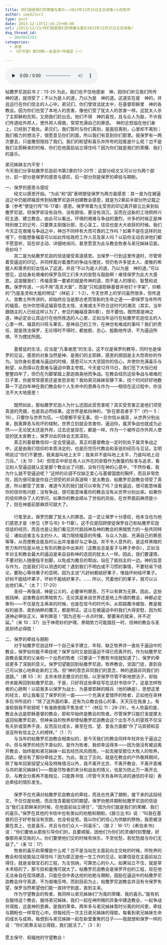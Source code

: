 ```yaml
---
title: 你们就是我们的荣耀与喜乐——2013年12月15日主日讲章/小白牧师
author: sweditor3
type: post
date: 2013-12-13T11:16:23+00:00
url: /2013/12/13/你们就是我们的荣耀与喜乐2013年12月15日主日讲章/
dsq_thread_id:
  - 2047831253
categories:
  - 讲道
  - 《＠守望》第59期——圣诞月•传福音（一）

---
```

<div id="c-9795" class="grandmp3">
  <audio src="https://t5.shwchurch.org/wp-content/uploads/2013/12/2013年12月15日讲道录音.mp3" controls false preload="none" autobuffer="false"></audio>
</div>

帖撒罗尼迦前书 2：13-20 为此，我们也不住地感谢　神，因你们听见我们所传　神的道，就领受了；不以为是人的道，乃以为是　神的道。这道实在是　神的，并且运行在你们信主的人心中。弟兄们，你们曾效法犹太中，在基督耶稣里　神的各教会。因为你们也受了本地人的苦害，像他们受了犹太人的苦害一样。这犹太人杀了主耶稣和先知，又把我们赶出去。他们不得　神的喜悦，且与众人为敌，不许我们传道给外邦人，使外邦人得救，常常充满自己的罪恶。　神的忿怒临在他们身上，已经到了极处。弟兄们，我们暂时与你们离别，是面目离别，心里却不离别；我们极力的想法子，很愿意见你们的面，所以我们有意到你们那里。我保罗有一两次要去，只是撒但阻挡了我们。我们的盼望和喜乐并所夸的冠冕是什么呢？岂不是我们主耶稣来的时候，你们在他面前站立得住吗？因为你们就是我们的荣耀、我们的喜乐。

弟兄姊妹主内平安！  
今天我们分享帖撒罗尼迦前书第2章的13-20节：这部分经文又可以分为两个部分，前一部分是保罗的感恩与感叹，后一部分则是保罗的牵挂与期盼。

一、保罗的感恩与感叹  
　　经文以感恩开始。“为此”和“因”表明使徒保罗为两方面感恩：其一是为在被逼迫之中仍能把福音传到帖撒罗尼迦并创建教会感恩，就是为2章前半部分所记载之事（参考“使徒行传”16-17章）感恩。保罗带着为主受苦的印记离开腓立比来到帖撒罗尼迦，但保罗却没有自怜、没有胆怯、更没有消沉，反而在这新的工场照样兴旺主道、建立教会。由此可以看出，环境的艰难与争战的激烈，许多的时候正是神特别做工的记号，只要靠主刚强壮胆，忠心圣工，往往也是大大收获的时候。我们今天正在艰难与争战之中，神岂不同样有大而可畏的工作吗？如果不是在这样的处境下，你能想象福音可以如此传给政府工作人员及家人吗？以前你主动去讲他们都不愿意听，现在却主动、详细地询问，甚至愿意为此与教会牧者与弟兄姊妹见面，奇妙吗？  
　　其二是为帖撒罗尼迦的信徒接受真道感恩。当保罗一行到这里传道时，尽管带着受逼迫的印记，并同样面对着激烈的争战与搅扰，但仍有许多犹太人、虔敬的希腊人和尊贵的妇女信从了这道，并且“不以为是人的道，乃以为是　神的道。”可以想见，这给身处艰难的保罗及同工们多大的安慰与鼓励啊！难怪保罗为此大大感恩。这提醒我们：传福音第一要紧的就是传神的道，而不是人的理论、智慧和说教。保罗传道，一向不用“高言大智”，而是“只知道耶稣基督并他钉十字架”，仰赖的“乃是圣灵和大能的明证”（林前 2：1-2）。今天世界上的学问虽然很多，但传道人、宣教士所传讲的，却始终应当是那古老而常新的生命之道——即保罗当年所传的福音。也许你觉得这福音信息太怪、太难或太不符合这时代的潮流（其实，当年跟随主的人已经这样认为了，参见约翰福音第6章），但不要怕，既然那是神之道，神必定会让其运行在他所拣选的人心里，正如当年运行在帖撒罗尼迦信主的人心里一样。福音的兴旺与果实，是神自己的工作，在神岂有难成的事吗？我们的责任，就是效法保罗，无论得时不得时，都放胆、忠心、殷勤地传讲，不为逼迫所惧，不为搅扰所困。  
　　  
　　基督徒的生活，应当是“凡事谢恩”的生活，这不仅是保罗的教导，同时也是保罗的见证。感恩的对象当然是神、是我们的主耶稣，感恩的原因是主大而奇妙的作为。当你身处患难与逼迫的时候，感恩可以大大坚固你的信心，并使你充满喜乐与盼望，从而得以在患难与逼迫中靠主夸胜。今天是12月15日，我们签下大恒已经整整四年了，但仍在为脚掌踏上那迦南美地而争战。在教会经历这些争战与艰难的日子里，你是常常感恩还是发怨言呢？我劝弟兄姊妹安静下来，找个时间好好地数算一下这四年神在我们教会和个人生命中的恩典与作为——相信在这过程中，你没法不大大地感恩！  
　　  
　　既然如此，那帖撒罗尼迦人为什么还因此受苦害呢？其实受苦害正是他们领受真道的凭据，也是其必然结果。这世界是抵挡神的，“卧在那恶者手下”（约一 5：19），只要你与世界为伍，一切便都平安无事。但一旦你信从福音，从世界分别出来，脱离罪恶与败坏的辖制，世界立刻就会苦害你、逼迫你，属灵争战也就成为必然——无论犹太还是外邦，过去还是现在，都是一样。作为一个被呼召作外邦人使徒的犹太宣教士，保罗对此的体会尤其深刻。  
　　真正的基督教信仰一定会受逼迫，真正的基督教会一定时刻处于属灵争战之中，这是由我们信仰的本质决定的，也是历世历代教会和圣徒的经历与见证。主明明说过“你们不要想，我来是叫地上太平；我来并不是叫地上太平，乃是叫地上动刀兵。”（太 10：34）但现实中却总有人以外在的安稳作为衡量的标准与追求，看见别人受逼迫就认定是那个教会出了问题，没有行在神的心意中，“不然你看，我为什么就不受逼迫呢？”这样的论调不仅缺乏爱心与基督国度的胸怀，而且非常危险，因为很可能是你自己领受的并非真道啊！犹太教会、帖撒罗尼迦教会领受了真道，所以都受了苦害，难道今天的我们就可以幸免了吗？没有逼迫，很可能意味着你的信仰有问题；没有争战，很可能意味着你的教会没有从世界分别出来。如果你的信仰搀杂了人的学问，如果你的教会顺从了世俗的风俗，在世界面前麻烦是小了，但在神面前那麻烦可就大了。  
　　  
　　行笔至此，保罗历数了犹太人的罪恶。这一定让保罗十分感叹，他本当也为他们感恩才是（参见《罗马书》9-11章）。这不仅是回顾使徒保罗自己和帖撒罗尼迦信徒的经历，而且也是让我们看见历代抵挡神及神的教会的黑暗势力的一些共同特征：诸如迫害主与主的仆人、竭力阻挠福音的传播、与众人为敌、充满自己的罪恶等等，从而使教会能及时认出并准备好与之争战。并不令人意外的，是这样黑暗的势力有时恰是从地上有形的教会中出来的（这教会总是麦子与稗子参杂），正如当年对主和教会最大的逼迫是来自自称神的选民的犹太人一样。因此，我们要谨慎，不要对别人随便指手划脚，以免成为撒旦的帮凶，站在了抵挡主的一边。神的旨意与作为，岂是我们可以测透的呢？遇到我们不明白或不习惯的事情，不要轻易下结论，要耐心等待果子的显明，因为主说“凡好树都结好果子，惟独坏树结坏果子。好树不能结坏果子，坏树不能结好果子。…… 所以，凭着他们的果子，就可以认出他们来。”（太 7：17-20）  
　　圣经一再强调，神是公义的，必要审判罪恶，万不以有罪为无罪。因此，这些抵挡神、迫害教会的黑暗势力，无论其是来自世界还是地上所谓的教会，神都必定审判——不仅是在主再来的时候，也是在现今的时代中。从耶路撒冷被毁、教皇极权的崩溃、直到纳粹的覆灭，都是明证。这让在被逼迫中的我们大得安慰，因为知道神必伸张正义、审判罪恶！“因为还有一点点时候，那要来的就来，并不迟延。”（来 10：37）出于神奇妙的护理，黑暗势力可能猖狂一时，但神的教会与圣民却终必得胜！

二、保罗的牵挂与期盼  
　　对于帖撒罗尼迦这样一个自己亲手建立、年轻、缺乏牧养并一直处于逼迫中的教会，保罗如何能不牵挂呢？保罗当时又是因逼迫不得已而离开的，作为帖撒罗尼迦教会属灵的父亲和一个出色的牧者（只要读一下教牧书信就知道了），保罗的牵挂更多了深层的意义。保罗切望能回到帖撒罗尼迦，牧养教会，坚固门徒，直到自己可以放心地奔赴新的工场。但“神的意念非同我们的意念，神的道路非同我们的道路。”（赛 55：8）主并未除去撒旦的拦阻，以至保罗尽管不断地想法子，却始终未能再回到帖撒罗尼迦，于是，只好将这些牵挂写在这封书信中了。这是怎样牧者的心肠啊！以前我多以保罗为战士、为基督耶稣的精兵（他的确是），思想这里的经文，却让我看见了保罗的另一面——一个充满关爱情怀的牧者，正如他在哥林多后书所说的：“除了这外面的事，还有为众教会挂心的事，天天压在我身上。有谁软弱我不软弱呢？有谁跌倒我不焦急呢？”（林后 11：28-29）。令人欣喜的是，教会永远是耶稣基督的教会，耶和华始终是教会的牧者。尽管保罗只能打发提摩太返回帖撒罗尼迦，但神亲自的牧养却使帖撒罗尼迦教会这个出生不久的婴孩不仅没有夭折或营养不良，反而茁壮成长，甚至在信、望、爱各方面都“作了马其顿和亚该亚所有信主之人的榜样。”（1：7）  
　　与当年的帖撒罗尼迦教会相类似的，是今天我们的教会同样年轻并处于逼迫之中。但与保罗的经历不类似的，是作为牧者，我却幸运得多——因为我没有被迫离开教会，始终能和弟兄姊妹一起去经历风风雨雨，一起去接受那位大牧人的牧养。因此，便没有了那份牵挂之苦。为此，我立了志向，就是在教会的户外敬拜期间，除了每年回家探望父母及特殊情况以外，我不离开北京、不离开教会、不离开患难与共的弟兄姊妹们——既是尽牧者的本分和战友的情义，也是为防止万一离开北京、与教会分离再不能相见、只能靠书信（尽管今天有各样先进的通信的手段）表达牵挂的情形发生。  
　　  
　　保罗不仅充满对帖撒罗尼迦教会的牵挂，而且也充满了期盼，接下来的这段经文，不仅仅是劝勉，而且饱含着殷切的期望。保罗劝勉并期盼帖撒罗尼迦的信徒当“我们主耶稣来的时候，在他面前站立得住”，“因为你们就是我们的荣耀、我们的喜乐。”保罗在其他的书信中也有类似的劝勉和期盼。《腓立比书》说：“叫我在基督的日子好夸我没有空跑，也没有徒劳。我以你们的信心为供献的祭物，我若被浇奠在其上，也是喜乐，并且与你们众人一同喜乐”。（腓 2：16-17）《希伯来书》说：“你们要依从那些引导你们的，且要顺服，因他们为你们的灵魂时刻警醒，好像那将来交账的人。你们要使他们交的时候有快乐，不至忧愁，若忧愁就与你们无益了。”（来 12：17）  
　　牧者的喜乐和荣耀是什么呢？岂不是当站在主面前向主交帐的时候，所牧养的教会和信徒能站立得住吗？因为那正是他一生工作的见证。如果信徒在主面前站立得住，就是金银宝石的工程，为主悦纳，可算忠心的仆人。如果站立不住，就是草木禾秸的了，那亏损和羞愧可就大了。帖撒罗尼迦教会是保罗开创的工程，现在他无法亲自在现场建造，只能在信中表达他的劝勉与期盼，鼓励在逼迫中的帖撒罗尼迦教会持守真道，不为艰难压垮。而到目前为止，帖撒罗尼迦教会并没有令保罗失望，保罗当然希望他们能一直持守到底，直到主来。  
　　作为守望教会的牧者，我同样以弟兄姊妹们“为我的荣耀、我的喜乐。”能有机会服侍这个教会、服侍弟兄姊妹，我们一起在神所赐的异象中建造教会，一起争战并得胜，这是神的恩典，是我的荣幸。两年多与弟兄姊妹暂时分离的时间里，牵挂与期盼也一样常在心中。但每经历一次主日弟兄姊妹的得胜，每看到弟兄姊妹生命的成长与成熟，每想到与弟兄姊妹一起在新堂重聚的日子——我就想和保罗一样的说：“你们若靠主站立得稳，我们就活了。”（3：8）　　  
　　  
愿主保守、祝福他的守望教会！

&nbsp;